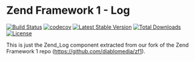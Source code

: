 Zend Framework 1 - Log
============================
[![Build Status](https://travis-ci.org/diablomedia/zf1-log.svg?branch=master)](https://travis-ci.org/diablomedia/zf1-log)
[![codecov](https://codecov.io/gh/diablomedia/zf1-log/branch/master/graph/badge.svg)](https://codecov.io/gh/diablomedia/zf1-log)
[![Latest Stable Version](https://poser.pugx.org/diablomedia/zendframework1-log/v/stable)](https://packagist.org/packages/diablomedia/zendframework1-log)
[![Total Downloads](https://poser.pugx.org/diablomedia/zendframework1-log/downloads)](https://packagist.org/packages/diablomedia/zendframework1-log)
[![License](https://poser.pugx.org/diablomedia/zendframework1-log/license)](https://packagist.org/packages/diablomedia/zendframework1-log)

This is just the Zend_Log component extracted from our fork of the Zend Framework 1 repo (https://github.com/diablomedia/zf1).
